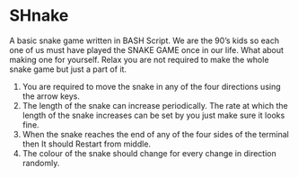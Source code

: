 # SHnake
A basic snake game written in BASH Script.
We are the 90’s kids so each one of us must have played the SNAKE GAME once in our life. What about making one for yourself. Relax you are not required to make the whole snake game but just a part of it.
1) You are required to move the snake in any of the four directions using the arrow keys.  
2) The length of the snake can increase periodically. The rate at which the length of the snake increases can be set by you just make sure it looks fine. 
3) When the snake reaches the end of any of the four sides of the terminal then It should  Restart from middle. 
4) The colour of the snake should change for every change in direction randomly.

